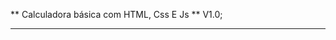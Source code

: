 ** Calculadora básica com HTML, Css E Js ** V1.0;
*************************************************

